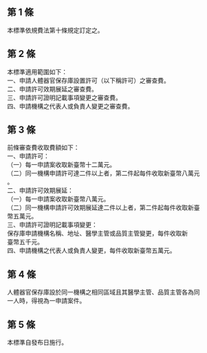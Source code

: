 第 1 條
-------
本標準依規費法第十條規定訂定之。

第 2 條
-------
本標準適用範圍如下：  
一、申請人體器官保存庫設置許可（以下稱許可）之審查費。  
二、申請許可效期展延之審查費。  
三、申請許可證明記載事項變更之審查費。  
四、申請機構之代表人或負責人變更之審查費。

第 3 條
-------
前條審查費收取費額如下：  
一、申請許可：  
（一）每一申請案收取新臺幣十二萬元。  
（二）同一機構申請許可達二件以上者，第二件起每件收取新臺幣八萬元  
      。  
二、申請許可效期展延：  
（一）每一申請案收取新臺幣八萬元。  
（二）同一機構申請許可效期展延達二件以上者，第二件起每件收取新臺  
      幣五萬元。  
三、申請許可證明記載事項變更：  
    保存庫申請機構名稱、地址、醫學主管或品質主管變更，每件收取新  
    臺幣五千元。  
四、申請機構之代表人或負責人變更，每件收取新臺幣五萬元。

第 4 條
-------
人體器官保存庫設於同一機構之相同區域且其醫學主管、品質主管各為同  
一人時，得視為一申請案件。

第 5 條
-------
本標準自發布日施行。

